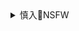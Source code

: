 <details><summary>慎入🔞NSFW</summary>

Not Safe For Work
![](https://upload.wikimedia.org/wikipedia/commons/thumb/d/d3/Biohazard_Symbol_Specification.png/210px-Biohazard_Symbol_Specification.png)

<details><summary><b>风险自理Use At Your Own Risk🈲</summary>

### SunnyVier 🖤
@itsSunnyVier

2020年5月8日

`EXeqTzDU4AEBVea (2731×4096)`<br>
![](https://pbs.twimg.com/media/EXeqTzDU4AEBVea?format=jpg&name=orig)

`EXeqUQYU0AEWLTr (2731×4096)`<br>
![](https://pbs.twimg.com/media/EXeqUQYU0AEWLTr?format=jpg&name=orig)

![](https://pbs.twimg.com/media/EW_1l39UcAA2qnB?format=jpg&name=orig)

![](https://pbs.twimg.com/media/EW_1ql4UwAEp5eG?format=jpg&name=orig)

![](https://pbs.twimg.com/media/EWNb8Z8VAAUcIrO?format=jpg&name=orig)

</details>
</details>
